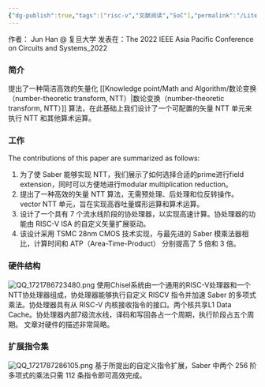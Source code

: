 ```yaml
---
{"dg-publish":true,"tags":["risc-v","文献阅读","SoC"],"permalink":"/Literature Notes/RISC-V SoC/（3）A High-Speed NTT-Based Polynomial Multiplication Accelerator with Vector Extension of RISC-V for Saber Algorithm/","dgPassFrontmatter":true}
---
```


作者： Jun Han @ 复旦大学
发表在：The 2022 IEEE Asia Pacific Conference on Circuits and Systems_2022

### 简介
提出了一种简洁高效的矢量化 [[Knowledge point/Math and Algorithm/数论变换（number-theoretic transform, NTT）\|数论变换（number-theoretic transform, NTT）]] 算法，在此基础上我们设计了一个可配置的矢量 NTT 单元来执行 NTT 和其他算术运算。

### 工作
The contributions of this paper are summarized as follows:
1) 为了使 Saber 能够实现 NTT，我们展示了如何选择合适的prime进行field extension，同时可以方便地进行modular multiplication reduction。
2) 提出了一种高效的矢量 NTT 算法，无需预处理、后处理和位反转操作。vector NTT 单元，旨在实现高吞吐量蝶形运算和算术运算。
3) 设计了一个具有 7 个流水线阶段的协处理器，以实现高速计算。协处理器的功能由 RISC-V ISA 的自定义矢量扩展驱动。
4) 该设计采用 TSMC 28nm CMOS 技术实现，与最先进的 Saber 模乘法器相比，计算时间和 ATP（Area-Time-Product） 分别提高了 5 倍和 3 倍。

### 硬件结构
![QQ_1721786723480.png](/img/user/Literature%20Notes/imgs/QQ_1721786723480.png)
使用Chisel系统由一个通用的RISC-V处理器和一个NTT协处理器组成，协处理器能够执行自定义 RISCV 指令并加速 Saber 的多项式乘法。协处理器具有从 RISC-V 内核接收指令的接口。两个核共享L1 Data Cache。协处理器内部7级流水线，译码和写回各占一个周期，执行阶段占五个周期。
文章对硬件的描述非常简略。
### 扩展指令集
![QQ_1721787286105.png](/img/user/Literature%20Notes/imgs/QQ_1721787286105.png)
基于所提出的自定义指令扩展，Saber 中两个 256 阶多项式的乘法只需 112 条指令即可高效完成。